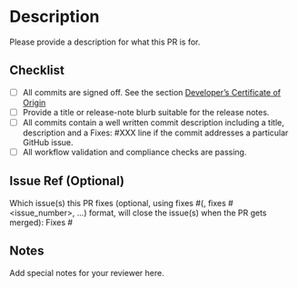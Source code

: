 # Description

Please provide a description for what this PR is for.

## Checklist

- [ ] All commits are signed off. See the section [Developer’s Certificate of Origin](https://developercertificate.org/)
- [ ] Provide a title or release-note blurb suitable for the release notes.
- [ ] All commits contain a well written commit description including a title, description and a Fixes: #XXX line if the commit addresses a particular GitHub issue.
- [ ] All workflow validation and compliance checks are passing.

## Issue Ref (Optional)

Which issue(s) this PR fixes (optional, using fixes #<issue number>(, fixes #<issue_number>, ...) format, will close the issue(s) when the PR gets merged): Fixes #

## Notes

Add special notes for your reviewer here.
